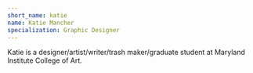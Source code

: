 ```yaml
---
short_name: katie
name: Katie Mancher
specialization: Graphic Designer
---
```

Katie is a designer/artist/writer/trash maker/graduate student at Maryland Institute College of Art.